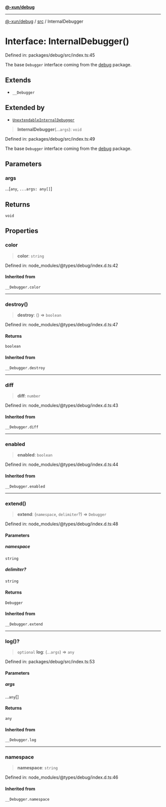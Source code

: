 [**@-xun/debug**](../../README.md)

***

[@-xun/debug](../../README.md) / [src](../README.md) / InternalDebugger

# Interface: InternalDebugger()

Defined in: packages/debug/src/index.ts:45

The base `Debugger` interface coming from the [debug](https://npm.im/debug)
package.

## Extends

- `__Debugger`

## Extended by

- [`UnextendableInternalDebugger`](UnextendableInternalDebugger.md)

> **InternalDebugger**(...`args`): `void`

Defined in: packages/debug/src/index.ts:49

The base `Debugger` interface coming from the [debug](https://npm.im/debug)
package.

## Parameters

### args

...\[`any`, `...args: any[]`\]

## Returns

`void`

## Properties

### color

> **color**: `string`

Defined in: node\_modules/@types/debug/index.d.ts:42

#### Inherited from

`__Debugger.color`

***

### destroy()

> **destroy**: () => `boolean`

Defined in: node\_modules/@types/debug/index.d.ts:47

#### Returns

`boolean`

#### Inherited from

`__Debugger.destroy`

***

### diff

> **diff**: `number`

Defined in: node\_modules/@types/debug/index.d.ts:43

#### Inherited from

`__Debugger.diff`

***

### enabled

> **enabled**: `boolean`

Defined in: node\_modules/@types/debug/index.d.ts:44

#### Inherited from

`__Debugger.enabled`

***

### extend()

> **extend**: (`namespace`, `delimiter`?) => `Debugger`

Defined in: node\_modules/@types/debug/index.d.ts:48

#### Parameters

##### namespace

`string`

##### delimiter?

`string`

#### Returns

`Debugger`

#### Inherited from

`__Debugger.extend`

***

### log()?

> `optional` **log**: (...`args`) => `any`

Defined in: packages/debug/src/index.ts:53

#### Parameters

##### args

...`any`[]

#### Returns

`any`

#### Inherited from

`__Debugger.log`

***

### namespace

> **namespace**: `string`

Defined in: node\_modules/@types/debug/index.d.ts:46

#### Inherited from

`__Debugger.namespace`

